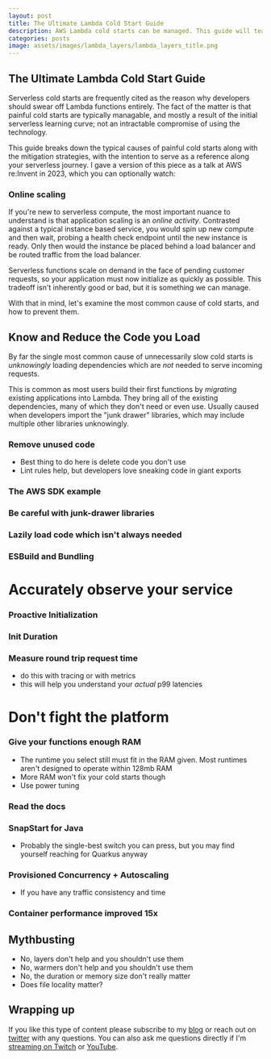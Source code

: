 ```yaml
---
layout: post
title: The Ultimate Lambda Cold Start Guide 
description: AWS Lambda cold starts can be managed. This guide will teach you how to minimize and optimize your AWS Lambda cold starts, as well as bust several cold start myths 
categories: posts
image: assets/images/lambda_layers/lambda_layers_title.png
---
```


## The Ultimate Lambda Cold Start Guide
Serverless cold starts are frequently cited as the reason why developers should swear off Lambda functions entirely. The fact of the matter is that painful cold starts are typically managable, and mostly a result of the initial serverless learning curve; not an intractable compromise of using the technology.

This guide breaks down the typical causes of painful cold starts along with the mitigation strategies, with the intention to serve as a reference along your serverless journey. I gave a version of this piece as a talk at AWS re:Invent in 2023, which you can optionally watch:

### Online scaling
If you're new to serverless compute, the most important nuance to understand is that application scaling is an _online activity_. Contrasted against a typical instance based service, you would spin up new compute and then wait, probing a health check endpoint until the new instance is ready. Only then would the instance be placed behind a load balancer and be routed traffic from the load balancer.

Serverless functions scale on demand in the face of pending customer requests, so your application must now initialize as quickly as possible. This tradeoff isn't inherently good or bad, but it is something we can manage.

With that in mind, let's examine the most common cause of cold starts, and how to prevent them.

## Know and Reduce the Code you Load
By far the single most common cause of unnecessarily slow cold starts is *unknowingly* loading dependencies which are *not* needed to serve incoming requests.

This is common as most users build their first functions by *migrating* existing applications into Lambda. They bring all of the existing dependencies, many of which they don't need or even use.
Usually caused when developers import the "junk drawer" libraries, which may include multiple other libraries unknowingly.

### Remove unused code
- Best thing to do here is delete code you don't use
- Lint rules help, but developers love sneaking code in giant exports

### The AWS SDK example
### Be careful with junk-drawer libraries
### Lazily load code which isn't always needed
### ESBuild and Bundling

# Accurately observe your service

### Proactive Initialization
### Init Duration
### Measure round trip request time
- do this with tracing or with metrics
- this will help you understand your *actual* p99 latencies

# Don't fight the platform

### Give your functions enough RAM
- The runtime you select still must fit in the RAM given. Most runtimes aren't designed to operate within 128mb RAM
- More RAM won't fix your cold starts though
- Use power tuning

### Read the docs

### SnapStart for Java
- Probably the single-best switch you can press, but you may find yourself reaching for Quarkus anyway

### Provisioned Concurrency + Autoscaling
- If you have any traffic consistency and time

### Container performance improved 15x


## Mythbusting
- No, layers don't help and you shouldn't use them
- No, warmers don't help and you shouldn't use them
- No, the duration or memory size don't really matter
- Does file locality matter?


## Wrapping up

If you like this type of content please subscribe to my [blog](https://aaronstuyvenberg.com) or reach out on [twitter](https://twitter.com/astuyve) with any questions. You can also ask me questions directly if I'm [streaming on Twitch](twitch.tv/aj_stuyvenberg) or [YouTube](https://www.youtube.com/channel/UCsWwWCit5Y_dqRxEFizYulw).
